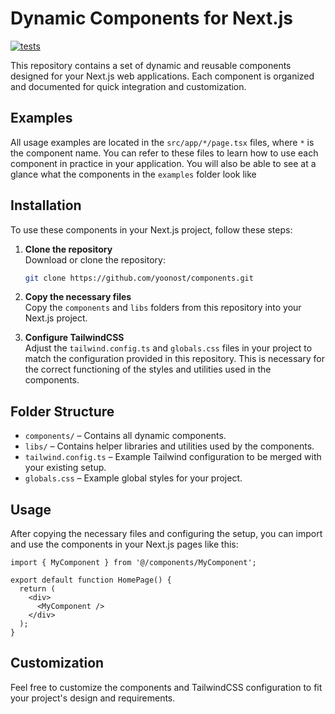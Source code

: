 # Dynamic Components for Next.js

[![tests](https://github.com/yoonost/components/actions/workflows/tests.yml/badge.svg)](https://github.com/yoonost/components/actions/workflows/tests.yml)

This repository contains a set of dynamic and reusable components designed for your Next.js web applications. Each component is organized and documented for quick integration and customization.

## Examples

All usage examples are located in the `src/app/*/page.tsx` files, where `*` is the component name. You can refer to these files to learn how to use each component in practice in your application.
You will also be able to see at a glance what the components in the `examples` folder look like

## Installation

To use these components in your Next.js project, follow these steps:

1. **Clone the repository**  
   Download or clone the repository:
   ```bash
   git clone https://github.com/yoonost/components.git
   ```

2. **Copy the necessary files**  
   Copy the `components` and `libs` folders from this repository into your Next.js project.

3. **Configure TailwindCSS**  
   Adjust the `tailwind.config.ts` and `globals.css` files in your project to match the configuration provided in this repository. This is necessary for the correct functioning of the styles and utilities used in the components.

## Folder Structure

- `components/` – Contains all dynamic components.
- `libs/` – Contains helper libraries and utilities used by the components.
- `tailwind.config.ts` – Example Tailwind configuration to be merged with your existing setup.
- `globals.css` – Example global styles for your project.

## Usage

After copying the necessary files and configuring the setup, you can import and use the components in your Next.js pages like this:

```tsx
import { MyComponent } from '@/components/MyComponent';

export default function HomePage() {
  return (
    <div>
      <MyComponent />
    </div>
  );
}
```

## Customization

Feel free to customize the components and TailwindCSS configuration to fit your project's design and requirements.